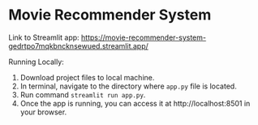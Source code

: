 # Movie Recommender System

Link to Streamlit app: https://movie-recommender-system-gedrtpo7mqkbncknsewued.streamlit.app/

Running Locally:
1) Download project files to local machine.
3) In terminal, navigate to the directory where `app.py` file is located.
4) Run command `streamlit run app.py`.
5) Once the app is running, you can access it at http://localhost:8501 in your browser.

